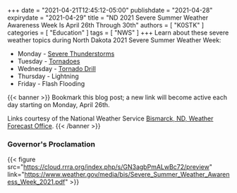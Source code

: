 +++
date = "2021-04-21T12:45:12-05:00"
publishdate = "2021-04-28"
expirydate = "2021-04-29"
title = "ND 2021 Severe Summer Weather Awareness Week Is April 26th Through 30th"
authors = [ "K0STK" ]
categories = [ "Education" ]
tags = [ "NWS" ]
+++
Learn about these severe weather topics during North Dakota 2021 Severe
Summer Weather Week:

<!--more-->

* Monday - [Severe Thunderstorms](https://www.weather.gov/bis/nd_summer_awareness_1)
* Tuesday - [Tornadoes](https://www.weather.gov/bis/nd_summer_2)
* Wednesday - [Tornado Drill](https://www.weather.gov/bis/nd_summer_3)
* Thursday - Lightning
* Friday - Flash Flooding

{{< banner >}}
Bookmark this blog post; a new link will become active each day starting
on Monday, April 26th.

Links courtesy of the National Weather Service
[Bismarck, ND, Weather Forecast Office](https://www.weather.gov/bis/).
{{< /banner >}}

### Governor's Proclamation

{{< figure src="https://cloud.rrra.org/index.php/s/GN3agbPmALwBc72/preview" link="https://www.weather.gov/media/bis/Severe_Summer_Weather_Awareness_Week_2021.pdf" >}}
